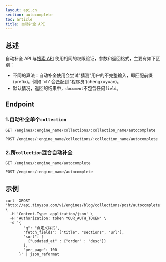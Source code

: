 ```yaml
---
layout: api.cn
section: autocomplete
toc: article
title: 自动补全 API
---
```


## 总述

自动补全 API 与[搜索 API][search-api] 使用相同的权限验证，参数和返回格式，主要有如下区别：

* 不同的算法：自动补全使用会尝试"猜测"用户的不完整输入，即匹配前缀(prefix)。例如 'ch' 会匹配到 '程序员'(chengxuyuan)。
* 默认情况，返回的结果中，`document`不包含任何`field`。


## Endpoint

### 1.自动补全单个`collection`

```
GET /engines/:engine_name/collections/:collection_name/autocomplete
```

```
POST /engines/:engine_name/collections/:collection_name/autocomplete
```

### 2.跨`collection`混合自动补全

```
GET /engines/:engine_name/autocomplete
```

```
POST /engines/:engine_name/autocomplete
```

## 示例

```
curl -XPOST 'http://api.tinysou.com/v1/engines/blog/collections/post/autocomplete' \
  -H 'Content-Type: application/json' \
  -H 'Authorization: token YOUR_AUTH_TOKEN' \
  -d '{
        "q": "自定义样式",
        "fetch_fields": ["title", "sections", "url"],
        "sort": [
          {"updated_at" : {"order" : "desc"}}
        ],
        "per_page": 100
      }' | json_reformat
```

[search-api]:/v1/searching.html
